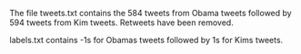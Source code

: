 The file tweets.txt contains the 584 tweets from Obama tweets followed by 594 tweets from Kim tweets. Retweets have been removed.

labels.txt contains -1s for Obamas tweets followed by 1s for Kims tweets.
